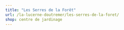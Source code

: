 ```yaml
---
title: "Les Serres de la Forêt"
url: /la-lucerne-doutremer/les-serres-de-la-foret/
shop: centre de jardinage
---
```

